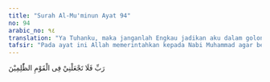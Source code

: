 ```yaml
---
title: "Surah Al-Mu'minun Ayat 94"
no: 94
arabic_no: ٩٤
translation: "Ya Tuhanku, maka janganlah Engkau jadikan aku dalam golongan orang-orang zalim.”"
tafsir: "Pada ayat ini Allah memerintahkan kepada Nabi Muhammad agar berdoa memohon kepada-Nya supaya dijauhkan dari orang-orang kafir yang aniaya itu bila Dia hendak mengazab mereka, jangan dibinasakan bersama mereka, agar diselamatkan dari siksaan dan kemurkaan-Nya, dan menjadikannya golongan orang yang diridai. Perintah supaya berdoa seperti ini diajarkan Allah karena musibah dan malapetaka yang ditimpakan Allah kepada orang-orang durhaka dan aniaya kadang-kadang juga menimpa orang-orang yang tidak bersalah, karena mereka hidup bersama dalam masyarakat atau suatu negara. Ini sesuai dengan firman Allah:\n\nDan peliharalah dirimu dari siksaan yang tidak hanya menimpa orang-orang yang zalim saja di antara kamu. Ketahuilah bahwa Allah sangat keras siksa-Nya.\n\n(al-Anfal/8: 25)\n\nMenurut riwayat Imam Ahmad dan at-Tirmidzi doa Nabi Muhammad saw dalam hal ini berbunyi:\n\nAllah) apabila Engkau hendak menimpa siksaan kepada kaum (yang aniaya) maka wafatkan aku dalam keadaan tidak ikut disiksa. (Riwayat Ahmad dan at-Tirmid"
---
```

رَبِّ فَلَا تَجْعَلْنِيْ فِى الْقَوْمِ الظّٰلِمِيْنَ